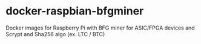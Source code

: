 # docker-raspbian-bfgminer
Docker images for Raspberry Pi with BFG miner for ASIC/FPGA devices and Scrypt and Sha256 algo (ex. LTC / BTC)
